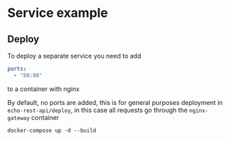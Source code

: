 # Service example

## Deploy

To deploy a separate service you need to add

```yaml
ports:
  - "80:80"
```

to a container with nginx

By default, no ports are added, this is for general purposes
deployment in ```echo-rest-api/deploy```, in this case
all requests go through the ```nginx-gateway``` container

```shell
docker-compose up -d --build
```
